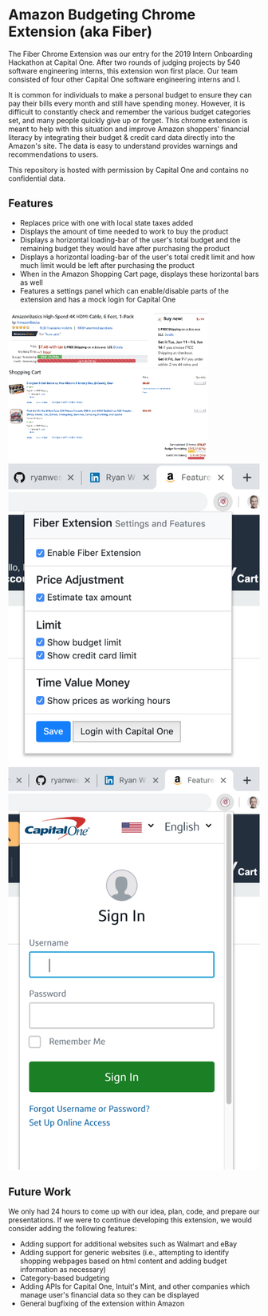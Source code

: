 # Amazon Budgeting Chrome Extension (aka Fiber)

The Fiber Chrome Extension was our entry for the 2019 Intern Onboarding Hackathon at Capital One. After two rounds of judging projects by 540 software engineering interns, this extension won first place. Our team consisted of four other Capital One software engineering interns and I.

It is common for individuals to make a personal budget to ensure they can pay their bills every month and still have spending money. However, it is difficult to constantly check and remember the various budget categories set, and many people quickly give up or forget. This chrome extension is meant to help with this situation and improve Amazon shoppers' financial literacy by integrating their budget & credit card data directly into the Amazon's site. The data is easy to understand provides warnings and recommendations to users.

This repository is hosted with permission by Capital One and contains no confidential data.

## Features

- Replaces price with one with local state taxes added
- Displays the amount of time needed to work to buy the product
- Displays a horizontal loading-bar of the user's total budget and the remaining budget they would have after purchasing the product
- Displays a horizontal loading-bar of the user's total credit limit and how much limit would be left after purchasing the product
- When in the Amazon Shopping Cart page, displays these horizontal bars as well
- Features a settings panel which can enable/disable parts of the extension and has a mock login for Capital One

![Product page screenshot](screenshots/product.png)
![Cart page screenshot](screenshots/cart.png)
![Settings popup screenshot](screenshots/settings.png)
![Capital One login screenshot](screenshots/login.png)


## Future Work

We only had 24 hours to come up with our idea, plan, code, and prepare our presentations. If we were to continue developing this extension, we would consider adding the following features:
- Adding support for additional websites such as Walmart and eBay
- Adding support for generic websites (i.e., attempting to identify shopping webpages based on html content and adding budget information as necessary)
- Category-based budgeting
- Adding APIs for Capital One, Intuit's Mint, and other companies which manage user's financial data so they can be displayed
- General bugfixing of the extension within Amazon
